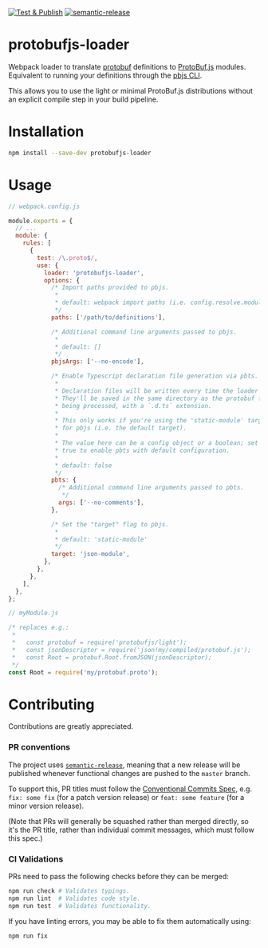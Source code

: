 [![Test & Publish](https://github.com/kmontag/protobufjs-loader/actions/workflows/release.yml/badge.svg)](https://github.com/kmontag/protobufjs-loader/actions/workflows/release.yml)
[![semantic-release](https://img.shields.io/badge/%20%20%F0%9F%93%A6%F0%9F%9A%80-semantic--release-e10079.svg)](https://github.com/semantic-release/semantic-release)

# protobufjs-loader

Webpack loader to translate
[protobuf](https://github.com/google/protobuf/) definitions to
[ProtoBuf.js](https://github.com/dcodeIO/ProtoBuf.js/)
modules. Equivalent to running your definitions through the [pbjs
CLI](https://github.com/protobufjs/protobuf.js/tree/master/cli).

This allows you to use the light or minimal ProtoBuf.js distributions
without an explicit compile step in your build pipeline.

# Installation

```sh
npm install --save-dev protobufjs-loader
```

# Usage

```javascript
// webpack.config.js

module.exports = {
  // ...
  module: {
    rules: [
      {
        test: /\.proto$/,
        use: {
          loader: 'protobufjs-loader',
          options: {
            /* Import paths provided to pbjs.
             *
             * default: webpack import paths (i.e. config.resolve.modules)
             */
            paths: ['/path/to/definitions'],

            /* Additional command line arguments passed to pbjs.
             *
             * default: []
             */
            pbjsArgs: ['--no-encode'],

            /* Enable Typescript declaration file generation via pbts.
             *
             * Declaration files will be written every time the loader runs.
             * They'll be saved in the same directory as the protobuf file
             * being processed, with a `.d.ts` extension.
             *
             * This only works if you're using the 'static-module' target
             * for pbjs (i.e. the default target).
             *
             * The value here can be a config object or a boolean; set it to
             * true to enable pbts with default configuration.
             *
             * default: false
             */
            pbts: {
              /* Additional command line arguments passed to pbts.
               */
              args: ['--no-comments'],
            },

            /* Set the "target" flag to pbjs.
             *
             * default: 'static-module'
             */
            target: 'json-module',
          },
        },
      },
    ],
  },
};
```

```javascript
// myModule.js

/* replaces e.g.:
 *
 *   const protobuf = require('protobufjs/light');
 *   const jsonDescriptor = require('json!my/compiled/protobuf.js');
 *   const Root = protobuf.Root.fromJSON(jsonDescriptor);
 */
const Root = require('my/protobuf.proto');
```

# Contributing

Contributions are greatly appreciated.

### PR conventions

The project uses
[`semantic-release`](https://github.com/semantic-release/semantic-release),
meaning that a new release will be published whenever functional
changes are pushed to the `master` branch.

To support this, PR titles must follow the [Conventional Commits
Spec](https://www.conventionalcommits.org/en/v1.0.0/), e.g. `fix: some fix` (for a patch version release) or `feat: some feature` (for a
minor version release).

(Note that PRs will generally be squashed rather than merged directly,
so it's the PR title, rather than individual commit messages, which
must follow this spec.)

### CI Validations

PRs need to pass the following checks before they can be merged:

```sh
npm run check # Validates typings.
npm run lint  # Validates code style.
npm run test  # Validates functionality.
```

If you have linting errors, you may be able to fix them automatically
using:

```sh
npm run fix
```
